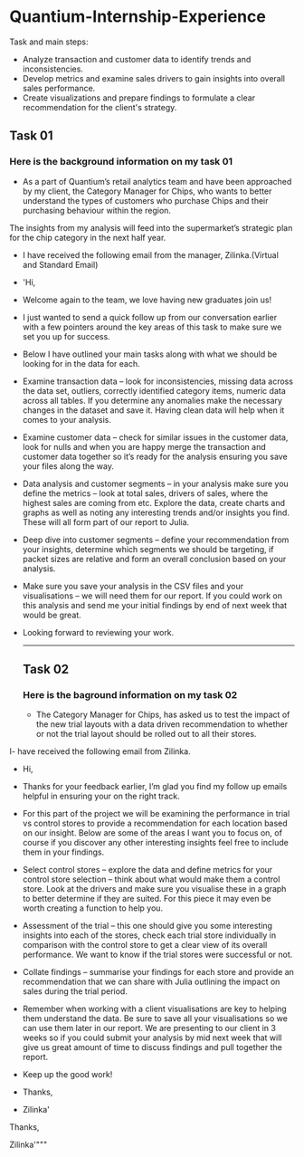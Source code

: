 # Quantium-Internship-Experience


Task and main steps:
- Analyze transaction and customer data to identify trends and inconsistencies. 
- Develop metrics and examine sales drivers to gain insights into overall sales performance. 
- Create visualizations and prepare findings to formulate a clear recommendation for the client's strategy.

## Task 01 
### Here is the background information on my task 01 
- As a part of Quantium’s retail analytics team and have been approached by my client, the Category Manager for Chips, who wants to better understand the types of customers who purchase Chips and their purchasing behaviour within the region.

The insights from my analysis will feed into the supermarket’s strategic plan for the chip category in the next half year.

- I have received the following email from the manager, Zilinka.(Virtual and Standard Email)

- 'Hi, 

- Welcome again to the team, we love having new graduates join us! 

- I just wanted to send a quick follow up from our conversation earlier with a few pointers around the key areas of this task to make sure we set you up for success. 

- Below I have outlined your main tasks along with what we should be looking for in the data for each. 

- Examine transaction data – look for inconsistencies, missing data across the data set, outliers, correctly identified category items, numeric data across all tables. If you determine any anomalies make the necessary changes in the dataset and save it. Having clean data will help when it comes to your analysis. 

- Examine customer data – check for similar issues in the customer data, look for nulls and when you are happy merge the transaction and customer data together so it’s ready for the analysis ensuring you save your files along the way.

- Data analysis and customer segments – in your analysis make sure you define the metrics – look at total sales, drivers of sales, where the highest sales are coming from etc. Explore the data, create charts and graphs as well as noting any interesting trends and/or insights you find. These will all form part of our report to Julia. 

- Deep dive into customer segments – define your recommendation from your insights, determine which segments we should be targeting, if packet sizes are relative and form an overall conclusion based on your analysis. 

- Make sure you save your analysis in the CSV files and your visualisations – we will need them for our report. If you could work on this analysis and send me your initial findings by end of next week that would be great.  

- Looking forward to reviewing your work.

  ----------------------------------------------------------------------------------
  ## Task 02
  ### Here is the baground information on my task 02
  - The Category Manager for Chips, has asked us to test the impact of the new trial layouts with a data driven recommendation to whether or not the trial layout should be rolled out to all their stores.

I-  have received the following email from Zilinka.

- Hi, 

- Thanks for your feedback earlier, I’m glad you find my follow up emails helpful in ensuring your on the right track.

- For this part of the project we will be examining the performance in trial vs control stores to provide a recommendation for each location based on our insight. Below are some of the areas I want you to focus on, of course if you discover any other interesting insights feel free to include them in your findings.

- Select control stores – explore the data and define metrics for your control store selection – think about what would make them a control store. Look at the drivers and make sure you visualise these in a graph to better determine if they are suited. For this piece it may even be worth creating a function to help you. 

- Assessment of the trial – this one should give you some interesting insights into each of the stores, check each trial store individually in comparison with the control store to get a clear view of its overall performance. We want to know if the trial stores were successful or not. 

- Collate findings – summarise your findings for each store and provide an recommendation that we can share with Julia outlining the impact on sales during the trial period.

- Remember when working with a client visualisations are key to helping them understand the data. Be sure to save all your visualisations so we can use them later in our report. We are presenting to our client in 3 weeks so if you could submit your analysis by mid next week that will give us great amount of time to discuss findings and pull together the report.

- Keep up the good work!

- Thanks, 

- Zilinka'




Thanks, 

Zilinka'"""
